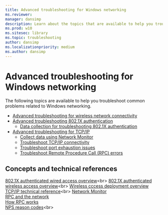 ```yaml
---
title: Advanced troubleshooting for Windows networking
ms.reviewer: 
manager: dansimp
description: Learn about the topics that are available to help you troubleshoot common problems related to Windows networking.
ms.prod: w10
ms.sitesec: library
ms.topic: troubleshooting
author: dansimp
ms.localizationpriority: medium
ms.author: dansimp
---
```


# Advanced troubleshooting for Windows networking

The following topics are available to help you troubleshoot common problems related to Windows networking.

- [Advanced troubleshooting for wireless network connectivity](advanced-troubleshooting-wireless-network-connectivity.md)
- [Advanced troubleshooting 802.1X authentication](advanced-troubleshooting-802-authentication.md)
    - [Data collection for troubleshooting 802.1X authentication](data-collection-for-802-authentication.md)
- [Advanced troubleshooting for TCP/IP](troubleshoot-tcpip.md)
    - [Collect data using Network Monitor](troubleshoot-tcpip-netmon.md)
    - [Troubleshoot TCP/IP connectivity](troubleshoot-tcpip-connectivity.md)
    - [Troubleshoot port exhaustion issues](troubleshoot-tcpip-port-exhaust.md)
    - [Troubleshoot Remote Procedure Call (RPC) errors](troubleshoot-tcpip-rpc-errors.md)

## Concepts and technical references

[802.1X authenticated wired access overview](https://docs.microsoft.com/previous-versions/windows/it-pro/windows-server-2012-R2-and-2012/hh831831(v=ws.11))<br>
[802.1X authenticated wireless access overview](https://docs.microsoft.com/previous-versions/windows/it-pro/windows-server-2012-R2-and-2012/hh994700(v%3dws.11))<br>
[Wireless cccess deployment overview](https://docs.microsoft.com/windows-server/networking/core-network-guide/cncg/wireless/b-wireless-access-deploy-overview)<br>
[TCP/IP technical reference](https://docs.microsoft.com/previous-versions/windows/it-pro/windows-server-2008-R2-and-2008/dd379473(v=ws.10))<br>
[Network Monitor](https://docs.microsoft.com/windows/desktop/netmon2/network-monitor)<br>
[RPC and the network](https://docs.microsoft.com/windows/desktop/rpc/rpc-and-the-network)<br>
[How RPC works](https://docs.microsoft.com/windows/desktop/rpc/how-rpc-works)<br>
[NPS reason codes](https://docs.microsoft.com/previous-versions/windows/it-pro/windows-server-2008-R2-and-2008/dd197570(v=ws.10))<br>
